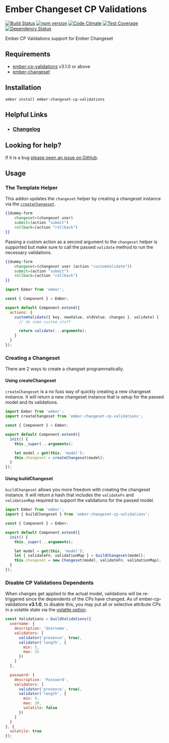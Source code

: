 # Ember Changeset CP Validations

[![Build Status](https://travis-ci.org/offirgolan/ember-changeset-cp-validations.svg)](https://travis-ci.org/offirgolan/ember-changeset-cp-validations)
[![npm version](https://badge.fury.io/js/ember-changeset-cp-validations.svg)](http://badge.fury.io/js/ember-changeset-cp-validations)
[![Code Climate](https://codeclimate.com/github/offirgolan/ember-changeset-cp-validations/badges/gpa.svg)](https://codeclimate.com/github/offirgolan/ember-changeset-cp-validations)
[![Test Coverage](https://codeclimate.com/github/offirgolan/ember-changeset-cp-validations/badges/coverage.svg)](https://codeclimate.com/github/offirgolan/ember-changeset-cp-validations/coverage)
[![Dependency Status](https://david-dm.org/offirgolan/ember-changeset-cp-validations.svg)](https://david-dm.org/offirgolan/ember-changeset-cp-validations)

Ember CP Validations support for Ember Changeset

## Requirements

- [ember-cp-validations](https://github.com/offirgolan/ember-cp-validations) v3.1.0 or above
- [ember-changeset](https://github.com/poteto/ember-changeset)

## Installation

```
ember install ember-changeset-cp-validations
```

## Helpful Links

- ### [Changelog](CHANGELOG.md)

## Looking for help?
If it is a bug [please open an issue on GitHub](http://github.com/offirgolan/ember-changeset-cp-validations/issues).

## Usage

### The Template Helper

This addon updates the `changeset` helper by creating a changeset instance via the [`createChangeset`](#using-createchangeset).

```hbs
{{dummy-form
    changeset=(changeset user)
    submit=(action "submit")
    rollback=(action "rollback")
}}
```

Passing a custom action as a second argument to the `changeset` helper is supported but make
sure to call the passed `validate` method to run the necessary validations.

```hbs
{{dummy-form
    changeset=(changeset user (action "customValidate"))
    submit=(action "submit")
    rollback=(action "rollback")
}}
```

```js
import Ember from 'ember';

const { Component } = Ember;

export default Component.extend({
  actions: {
    customValidate({ key, newValue, oldValue, changes }, validate) {
      // do some custom stuff

      return validate(...arguments);
    }
  }
});
```

### Creating a Changeset

There are 2 ways to create a changset programmatically.

#### Using createChangeset

`createChangeset` is a no fuss way of quickly creating a new changeset instance.
It will return a new changeset instance that is setup for the passed model and its validations.

```js
import Ember from 'ember';
import createChangeset from 'ember-changeset-cp-validations';

const { Component } = Ember;

export default Component.extend({
  init() {
    this._super(...arguments);

    let model = get(this, 'model');
    this.changeset = createChangeset(model);
  }
});
```

#### Using buildChangeset

`buildChangeset` allows you more freedom with creating the changeset instance.
It will return a hash that includes the `validateFn` and `validationMap` required to
support the validations for the passed model.

```js
import Ember from 'ember';
import { buildChangeset } from 'ember-changeset-cp-validations';

const { Component } = Ember;

export default Component.extend({
  init() {
    this._super(...arguments);

    let model = get(this, 'model');
    let { validateFn, validationMap } = buildChangeset(model);
    this.changeset = new Changeset(model, validateFn, validationMap);
  }
});
```

### Disable CP Validations Dependents

When changes get applied to the actual model, validations will be re-triggered since the dependents of the CPs
have changed. As of ember-cp-validations __v3.1.0__, to disable this, you may put all or selective attribute CPs in a
volatile state via the [volatile option](http://offirgolan.github.io/ember-cp-validations/docs/modules/Common%20Options.html#volatile).

```js
const Validations = buildValidations({
  username: {
    description: 'Username',
    validators: [
      validator('presence', true),
      validator('length', {
        min: 5,
        max: 15
      })
    ]
  },

  password: {
    description: 'Password',
    validators: [
      validator('presence', true),
      validator('length', {
        min: 4,
        max: 10,
        volatile: false
      })
    ]
  }
}, {
  volatile: true
});
```
